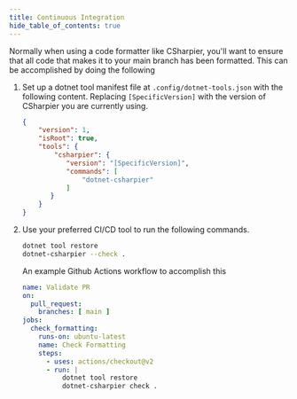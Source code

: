 ```yaml
---
title: Continuous Integration
hide_table_of_contents: true
---
```


Normally when using a code formatter like CSharpier, you'll want to ensure that all code that makes it to your main branch has been formatted. This can be accomplished by doing the following
1. Set up a dotnet tool manifest file at `.config/dotnet-tools.json` with the following content. Replacing `[SpecificVersion]` with the version of CSharpier you are currently using.
   ```json
   {
       "version": 1,
       "isRoot": true,
       "tools": {
           "csharpier": {
              "version": "[SpecificVersion]",
              "commands": [
                  "dotnet-csharpier"
              ]
          }
       }
   }
   ```
2. Use your preferred CI/CD tool to run the following commands.
   ```bash
   dotnet tool restore
   dotnet-csharpier --check .
   ```   
   An example Github Actions workflow to accomplish this
   ```yaml
   name: Validate PR
   on:
     pull_request:
       branches: [ main ]
   jobs:
     check_formatting:
       runs-on: ubuntu-latest
       name: Check Formatting
       steps:
         - uses: actions/checkout@v2
         - run: |
             dotnet tool restore
             dotnet-csharpier check .
   
   ```

